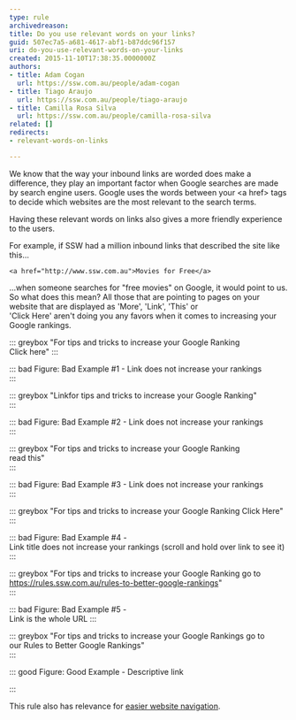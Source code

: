 ```yaml
---
type: rule
archivedreason: 
title: Do you use relevant words on your links?
guid: 507ec7a5-a681-4617-abf1-b87ddc96f157
uri: do-you-use-relevant-words-on-your-links
created: 2015-11-10T17:38:35.0000000Z
authors:
- title: Adam Cogan
  url: https://ssw.com.au/people/adam-cogan
- title: Tiago Araujo
  url: https://ssw.com.au/people/tiago-araujo
- title: Camilla Rosa Silva
  url: https://ssw.com.au/people/camilla-rosa-silva
related: []
redirects:
- relevant-words-on-links

---
```


We know that the way your inbound links are worded does make a difference, they play an important factor when Google searches are made by search engine users. Google uses the words between your &lt;a href&gt; tags to decide which websites are the most relevant to the search terms.

Having these relevant words on links also gives a more friendly experience to the users.

<!--endintro-->
 For example, if SSW had a million inbound links that described the site like this...  


```
<a href="http://www.ssw.com.au">Movies for Free</a>
```


...when someone searches for "free movies" on Google, it would point to us.  
So what does this mean? All those that are pointing to pages on your website that are displayed as 'More', 'Link', 'This' or 'Click Here' aren't doing you any favors when it comes to increasing your Google rankings.


::: greybox
"For tips and tricks to increase your Google Ranking <br>      Click here"
:::

::: bad
Figure: Bad Example #1 - Link does not increase your rankings  
:::

::: greybox
"Linkfor tips and tricks to increase your Google Ranking"  
:::

::: bad
Figure: Bad Example #2 - Link does not increase your rankings  
:::

::: greybox
"For tips and tricks to increase your Google Ranking <br>      read this"  
:::

::: bad
Figure: Bad Example #3 - Link does not increase your rankings  
:::

::: greybox
"For tips and tricks to increase your Google Ranking Click Here"  
:::

::: bad
Figure: Bad Example #4 - <br>      Link title does not increase your rankings (scroll and hold over link to see it)  
:::

::: greybox
"For tips and tricks to increase your Google Ranking go to https://rules.ssw.com.au/rules-to-better-google-rankings"  
:::

::: bad
Figure: Bad Example #5 - <br>      Link is the whole URL
:::

::: greybox
"For tips and tricks to increase your Google Rankings go to our Rules to Better Google Rankings"  
:::

::: good
Figure: Good Example - Descriptive link

:::

This rule also has relevance for [easier website navigation](/rules-to-better-websites-navigation).
